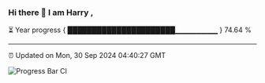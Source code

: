 ### Hi there 👋 I am Harry , 

⏳ Year progress { ██████████████████████▁▁▁▁▁▁▁▁ } 74.64 %

---

⏰ Updated on Mon, 30 Sep 2024 04:40:27 GMT

![Progress Bar CI](https://github.com/duykhang68/duykhang68/workflows/Progress%20Bar%20CI/badge.svg)
